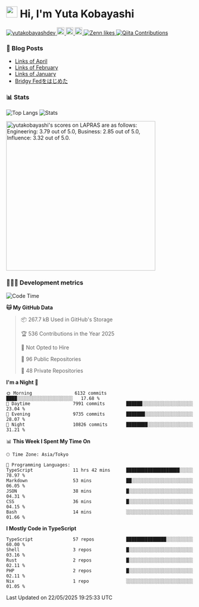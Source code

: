 <h1><img src="https://emojis.slackmojis.com/emojis/images/1613942336/14158/balloons.gif?1613942336" width="30"/> Hi, I'm Yuta Kobayashi</h1>

<p align="left"> 
  <a href="https://github.com/yutakobayashidev/yutakobayashidev/">
    <img src="https://komarev.com/ghpvc/?username=yutakobayashdev" alt="yutakobayashdev" />
  </a>
  <a href="https://mastodon.social/@yutakobayashi">
    <img height="20" src="https://img.shields.io/mastodon/follow/107202517736161782?domain=https%3A%2F%2Fmastodon.social&label=Mastodon&logo=mastodon&style=plastic" />
  </a>
  <a href="https://github.com/yutakobayashidev">
    <img height="20" src="https://img.shields.io/github/followers/yutakobayashidev?label=follow&logo=github&style=flat" />
  </a>
  <a href="https://www.reddit.com/user/yutakobayashi">
    <img height="20" src="https://img.shields.io/reddit/user-karma/combined/yutakobayashi?label=Reddit&logo=reddit&style=flat" />
  </a>
  <a href="https://zenn.dev/yutakobayashi">
    <img src="https://badgen.org/img/zenn/yutakobayashi/likes?style=plastic" alt="Zenn likes" />
  </a>
  <a href="https://qiita.com/yutakobayashi">
    <img src="https://badgen.org/img/qiita/yutakobayashi/contributions?style=plastic" alt="Qiita Contributions" />
  </a>
</p>

### 📕 Blog Posts

<!-- BLOG-POST-LIST:START -->
- [Links of April](https://yutakobayashi.dev/blog/2025-04/)
- [Links of February](https://yutakobayashi.dev/blog/2025-02/)
- [Links of January](https://yutakobayashi.dev/blog/2025-01/)
- [Bridgy Fedをはじめた](https://yutakobayashi.dev/blog/bridgy-fed/)
<!-- BLOG-POST-LIST:END -->

### 📊 Stats

![Top Langs](https://github-readme-stats.vercel.app/api/top-langs/?username=yutakobayashidev)
![Stats](https://github-readme-stats.vercel.app/api?username=yutakobayashidev&count_private=true&show_icons=true&line_height=40)

<!--START_SECTION:lapras-card-->
<p ><a href="https://lapras.com/public/yutakobayashi" target="_blank" rel="noopener noreferrer"><img alt="yutakobayashi's scores on LAPRAS are as follows: Engineering: 3.79 out of 5.0, Business: 2.85 out of 5.0, Influence: 3.32 out of 5.0." src="https://lapras-card-generator.vercel.app/api/svg?e=3.79&b=2.85&i=3.32&b1=%23020e27&b2=%230e5593&i1=%2303102f&i2=%231688bf&l=en" width="400" ></a></p>
<!--END_SECTION:lapras-card-->

### 👩🏻‍💻 Development metrics

<!--START_SECTION:waka-->
![Code Time](http://img.shields.io/badge/Code%20Time-3%2C714%20hrs%2046%20mins-blue)

**🐱 My GitHub Data** 

> 📦 267.7 kB Used in GitHub's Storage 
 > 
> 🏆 536 Contributions in the Year 2025
 > 
> 🚫 Not Opted to Hire
 > 
> 📜 96 Public Repositories 
 > 
> 🔑 48 Private Repositories 
 > 
**I'm a Night 🦉** 

```text
🌞 Morning                6132 commits        ████░░░░░░░░░░░░░░░░░░░░░   17.68 % 
🌆 Daytime                7991 commits        ██████░░░░░░░░░░░░░░░░░░░   23.04 % 
🌃 Evening                9735 commits        ███████░░░░░░░░░░░░░░░░░░   28.07 % 
🌙 Night                  10826 commits       ████████░░░░░░░░░░░░░░░░░   31.21 % 
```


📊 **This Week I Spent My Time On** 

```text
🕑︎ Time Zone: Asia/Tokyo

💬 Programming Languages: 
TypeScript               11 hrs 42 mins      ████████████████████░░░░░   78.97 % 
Markdown                 53 mins             ██░░░░░░░░░░░░░░░░░░░░░░░   06.05 % 
JSON                     38 mins             █░░░░░░░░░░░░░░░░░░░░░░░░   04.31 % 
CSS                      36 mins             █░░░░░░░░░░░░░░░░░░░░░░░░   04.15 % 
Bash                     14 mins             ░░░░░░░░░░░░░░░░░░░░░░░░░   01.66 % 
```

**I Mostly Code in TypeScript** 

```text
TypeScript               57 repos            ███████████████░░░░░░░░░░   60.00 % 
Shell                    3 repos             █░░░░░░░░░░░░░░░░░░░░░░░░   03.16 % 
Rust                     2 repos             █░░░░░░░░░░░░░░░░░░░░░░░░   02.11 % 
PHP                      2 repos             █░░░░░░░░░░░░░░░░░░░░░░░░   02.11 % 
Nix                      1 repo              ░░░░░░░░░░░░░░░░░░░░░░░░░   01.05 % 
```




 Last Updated on 22/05/2025 19:25:33 UTC
<!--END_SECTION:waka-->
